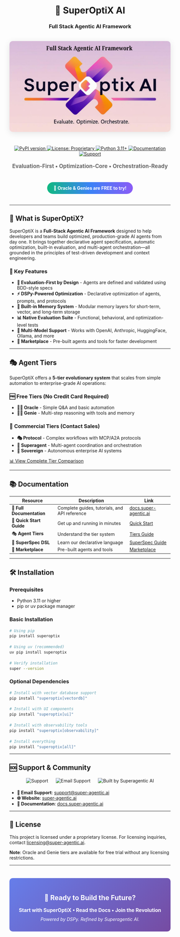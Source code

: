 <div align="center">
  <h1>🚀 SuperOptiX AI</h1>
  
  <h3><strong>Full Stack Agentic AI Framework</strong></h3>
  
  <img src="resources/superoptix_hero.png" alt="SuperOptiX AI Hero" style="max-width: 100%; height: auto; margin: 20px 0; border-radius: 10px; box-shadow: 0 4px 20px rgba(0,0,0,0.1);" />
  
  <div style="margin: 20px 0;">
    <a href="https://badge.fury.io/py/superoptix">
      <img src="https://badge.fury.io/py/superoptix.svg" alt="PyPI version" />
    </a>
    <a href="LICENSE">
      <img src="https://img.shields.io/badge/License-Proprietary-red.svg" alt="License: Proprietary" />
    </a>
    <a href="https://www.python.org/downloads/">
      <img src="https://img.shields.io/badge/python-3.11+-blue.svg" alt="Python 3.11+" />
    </a>
    <a href="https://super-agentic.ai">
      <img src="https://img.shields.io/badge/Documentation-Docs-blue.svg" alt="Documentation" />
    </a>
    <a href="https://support.super-agentic.ai">
      <img src="https://img.shields.io/badge/Support-Help-orange.svg" alt="Support" />
    </a>
  </div>
  
  <p style="font-size: 1.2em; color: #666; margin: 20px 0;">
    <strong>Evaluation-First • Optimization-Core • Orchestration-Ready</strong>
  </p>
  
  <div style="background: linear-gradient(90deg, #10B981, #3B82F6, #8B5CF6); color: white; padding: 10px 20px; border-radius: 25px; margin: 20px 0; display: inline-block;">
    <strong>🎉 Oracle & Genies are FREE to try!</strong>
  </div>
</div>

---

## 🎯 What is SuperOptiX?

SuperOptiX is a **Full-Stack Agentic AI Framework** designed to help developers and teams build optimized, production-grade AI agents from day one. It brings together declarative agent specification, automatic optimization, built-in evaluation, and multi-agent orchestration—all grounded in the principles of test-driven development and context engineering.

### 🌟 Key Features

- **🎯 Evaluation-First by Design** - Agents are defined and validated using BDD-style specs
- **⚡ DSPy-Powered Optimization** - Declarative optimization of agents, prompts, and protocols
- **🧠 Built-in Memory System** - Modular memory layers for short-term, vector, and long-term storage
- **📊 Native Evaluation Suite** - Functional, behavioral, and optimization-level tests
- **🤖 Multi-Model Support** - Works with OpenAI, Anthropic, HuggingFace, Ollama, and more
- **🏪 Marketplace** - Pre-built agents and tools for faster development

---

## 🎭 Agent Tiers

SuperOptiX offers a **5-tier evolutionary system** that scales from simple automation to enterprise-grade AI operations:

### 🆓 **Free Tiers** (No Credit Card Required)

- **🧙‍♂️ Oracle** - Simple Q&A and basic automation
- **🧞‍♂️ Genie** - Multi-step reasoning with tools and memory

### 💼 **Commercial Tiers** (Contact Sales)

- **🎭 Protocol** - Complex workflows with MCP/A2A protocols
- **🤖 Superagent** - Multi-agent coordination and orchestration
- **👑 Sovereign** - Autonomous enterprise AI systems

[📊 View Complete Tier Comparison](https://super-agentic.ai/guides/tiers/)

---

## 📚 Documentation

| Resource | Description | Link |
|----------|-------------|------|
| 📖 **Full Documentation** | Complete guides, tutorials, and API reference | [docs.super-agentic.ai](https://docs.super-agentic.ai) |
| 🚀 **Quick Start Guide** | Get up and running in minutes | [Quick Start](https://super-agentic.ai/quick-start/) |
| 🎭 **Agent Tiers** | Understand the tier system | [Tiers Guide](https://super-agentic.ai/guides/tiers/) |
| 📄 **SuperSpec DSL** | Learn our declarative language | [SuperSpec Guide](https://super-agentic.ai/guides/superspec/) |
| 🏪 **Marketplace** | Pre-built agents and tools | [Marketplace](https://super-agentic.ai/guides/marketplace/) |

---

## 🛠️ Installation

### Prerequisites

- Python 3.11 or higher
- pip or uv package manager

### Basic Installation

```bash
# Using pip
pip install superoptix

# Using uv (recommended)
uv pip install superoptix

# Verify installation
super --version
```

### Optional Dependencies

```bash
# Install with vector database support
pip install "superoptix[vectordb]"

# Install with UI components
pip install "superoptix[ui]"

# Install with observability tools
pip install "superoptix[observability]"

# Install everything
pip install "superoptix[all]"
```

---


## 🆘 Support & Community

<div align="center" style="margin: 20px 0;">
  <a href="https://support.super-agentic.ai" style="text-decoration: none; margin: 0 10px;">
    <img src="https://img.shields.io/badge/Support-Help-orange.svg" alt="Support" />
  </a>
  <a href="mailto:support@super-agentic.ai" style="text-decoration: none; margin: 0 10px;">
    <img src="https://img.shields.io/badge/Email-Support-green.svg" alt="Email Support" />
  </a>
  <a href="https://super-agentic.ai" style="text-decoration: none; margin: 0 10px;">
    <img src="https://img.shields.io/badge/Built%20by-Superagentic%20AI-purple.svg" alt="Built by Superagentic AI" />
  </a>
</div>

- **📧 Email Support**: support@super-agentic.ai
- **🌐 Website**: [super-agentic.ai](https://super-agentic.ai)
- **📖 Documentation**: [docs.super-agentic.ai](https://docs.super-agentic.ai)

---

## 📄 License

This project is licensed under a proprietary license. For licensing inquiries, contact [licensing@super-agentic.ai](mailto:licensing@super-agentic.ai).

**Note**: Oracle and Genie tiers are available for free trial without any licensing restrictions.

---

<div align="center" style="margin: 40px 0; padding: 20px; background: linear-gradient(135deg, #667eea 0%, #764ba2 100%); color: white; border-radius: 10px;">
  <h2>🚀 Ready to Build the Future?</h2>
  <p style="font-size: 1.1em; margin: 10px 0;">
    <strong>Start with SuperOptiX • Read the Docs • Join the Revolution</strong>
  </p>
  <p style="margin: 10px 0;">
    <em>Powered by DSPy. Refined by Superagentic AI.</em>
  </p>
</div> 